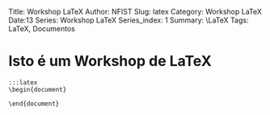Title: Workshop LaTeX
Author: NFIST
Slug: latex
Category: Workshop LaTeX
Date:13
Series: Workshop LaTeX
Series_index: 1
Summary: \LaTeX
Tags: LaTeX, Documentos

# Isto é um Workshop de LaTeX

    :::latex
    \begin{document}

    \end{document}
